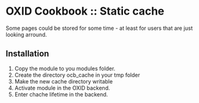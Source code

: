 OXID Cookbook :: Static cache
=============================
Some pages could be stored for some time - at least for users that are just looking arround.

Installation
------------
1.    Copy the module to you modules folder.
2.    Create the directory ocb_cache in your tmp folder
3.    Make the new cache directory writable
4.    Activate module in the OXID backend.
5.    Enter chache lifetime in the backend.

